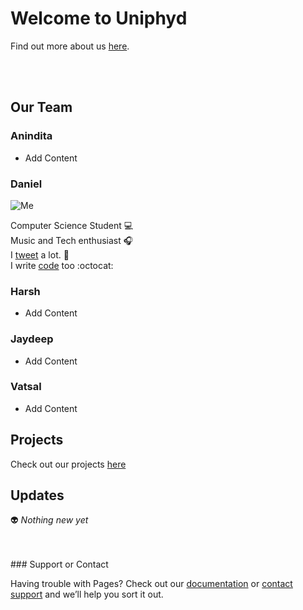 # Welcome to Uniphyd
Find out more about us [here](https://github.com/uniphyd/welcome).

<br />
<br />


## Our Team

### Anindita
- Add Content


### Daniel
![Me](https://2.bp.blogspot.com/--Wvse4cxfYw/WZpbC1hoOmI/AAAAAAAAAWc/lDBXo5hjUxoaYgjCIZmEkgmxrF3bdpSXwCLcBGAs/s320/App%2BDeveloper.jpg)<br />

Computer Science Student :computer: <br />
Music and Tech enthusiast :headphones: <br />
I [tweet](https://twitter.com/Got_aBig__) a lot. :hatched_chick: <br />
I write [code](https://github.com/malgamves) too :octocat: <br />



### Harsh
- Add Content


### Jaydeep
- Add Content


### Vatsal
- Add Content


## Projects

Check out our projects [here](https://github.com/uniphyd)


## Updates

:alien: *Nothing new yet*


<br />
<br />
### Support or Contact

Having trouble with Pages? Check out our [documentation](https://help.github.com/categories/github-pages-basics/) or [contact support](https://github.com/contact) and we’ll help you sort it out.
